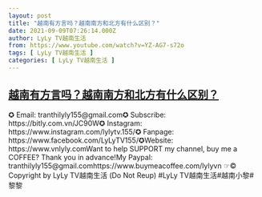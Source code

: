 ```yaml
---
layout: post
title: "越南有方言吗？越南南方和北方有什么区别？"
date: 2021-09-09T07:26:14.000Z
author: LyLy TV越南生活
from: https://www.youtube.com/watch?v=YZ-AG7-s72o
tags: [ LyLy TV越南生活 ]
categories: [ LyLy TV越南生活 ]
---
```

<!--1631172374000-->
[越南有方言吗？越南南方和北方有什么区别？](https://www.youtube.com/watch?v=YZ-AG7-s72o)
------

<div>
✪ Email: tranthilyly155@gmail.com✪ Subscribe: https://bitly.com.vn/JC90W✪ Instagram: https://www.instagram.com/lylytv.155/✪  Fanpage: https://www.facebook.com/LyLyTV155/✪Website: https://www.vnlyly.comWant to help SUPPORT my channel, buy me a COFFEE?  Thank you in advance!My Paypal: tranthilyly155@gmail.comhttps://www.buymeacoffee.com/lylyvn ☞© Copyright by LyLy TV越南生活 (Do Not Reup) #LyLy TV越南生活#越南小黎#黎黎
</div>
